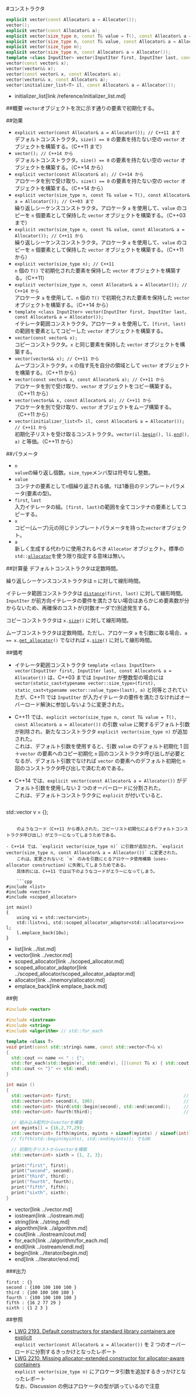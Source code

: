 #コンストラクタ
```cpp
explicit vector(const Allocator& a = Allocator());														// C++11 まで
vector();																								// C++14 から
explicit vector(const Allocator& a);																	// C++14 から
explicit vector(size_type n, const T& value = T(), const Allocator& a = Allocator());					// C++03 まで
explicit vector(size_type n, const T& value, const Allocator& a = Allocator());							// C++11 から
explicit vector(size_type n);																			// C++11
explicit vector(size_type n, const Allocator& a = Allocator());											// C++14 から
template <class InputIter> vector(InputIter first, InputIter last, const Allocator& a = Allocator());
vector(const vector& x);
vector(vector&& x);																						// C++11 から
vector(const vector& x, const Allocator& a);															// C++11 から
vector(vector&& x, const Allocator& a);																	// C++11 から
vector(initializer_list<T> il, const Allocator& a = Allocator());										// C++11 から
```
* initializer_list[link /reference/initializer_list.md]

##概要
`vector`オブジェクトを次に示す通りの要素で初期化する。

##効果

* `explicit vector(const Allocator& a = Allocator()); // C++11 まで`  
    デフォルトコンストラクタ。`size() == 0` の要素を持たない空の `vector` オブジェクトを構築する。（C++11 まで）
* `vector(); // C++14 から`  
    デフォルトコンストラクタ。`size() == 0` の要素を持たない空の `vector` オブジェクトを構築する。（C++14 から）
* `explicit vector(const Allocator& a); // C++14 から`  
    アロケータを別で受け取り、`size() == 0` の要素を持たない空の `vector` オブジェクトを構築する。（C++14 から）
* `explicit vector(size_type n, const T& value = T(), const Allocator& a = Allocator()); // C++03 まで`  
    繰り返しシーケンスコンストラクタ。アロケータ `a` を使用して、`value` のコピーを `n` 個要素として保持した `vector` オブジェクトを構築する。（C++03 まで）
* `explicit vector(size_type n, const T& value, const Allocator& a = Allocator()); // C++11 から`  
    繰り返しシーケンスコンストラクタ。アロケータ `a` を使用して、`value` のコピーを `n` 個要素として保持した `vector` オブジェクトを構築する。（C++11 から）
* `explicit vector(size_type n); // C++11`  
    `n` 個の `T()` で初期化された要素を保持した `vector` オブジェクトを構築する。（C++11）
* `explicit vector(size_type n, const Allocator& a = Allocator()); // C++14 から`  
    アロケータ `a` を使用して、`n` 個の `T()` で初期化された要素を保持した `vector` オブジェクトを構築する。（C++14 から）
* `template <class InputIter> vector(InputIter first, InputIter last, const Allocator& a = Allocator());`  
    イテレータ範囲コンストラクタ。アロケータ `a` を使用して、`[first, last)` の範囲を要素としてコピーした `vector` オブジェクトを構築する。
* `vector(const vector& x);`  
    コピーコンストラクタ。`x` と同じ要素を保持した `vector` オブジェクトを構築する。
* `vector(vector&& x); // C++11 から`  
    ムーブコンストラクタ。`x` の指す先を自分の領域として `vector` オブジェクトを構築する。（C++11 から）
* `vector(const vector& x, const Allocator& a); // C++11 から`  
    アロケータを別で受け取り、`vector` オブジェクトをコピー構築する。（C++11 から）
* `vector(vector&& x, const Allocator& a); // C++11 から`  
    アロケータを別で受け取り、`vector` オブジェクトをムーブ構築する。（C++11 から）
* `vector(initializer_list<T> il, const Allocator& a = Allocator()); // C++11 から`  
    初期化子リストを受け取るコンストラクタ。`vector(il.`[`begin`](../initializer_list/begin.md)`(), li.`[`end`](../initializer_list/end.md)`(), a)` と等価。（C++11 から）

##パラメータ
* `n`  
    `value`の繰り返し個数。`size_type`メンバ型は符号なし整数。
* `value`  
    コンテナの要素として`n`個繰り返される値。`T`は1番目のテンプレートパラメータ(要素の型)。
* `first`, `last`  
    入力イテレータの組。`[first, last)`の範囲を全てコンテナの要素としてコピーする。
* `x`  
    コピー(ムーブ)元の同じテンプレートパラメータを持った`vector`オブジェクト。
* `a`  
    新しく生成する代わりに使用されるべき `Allocator` オブジェクト。標準の `std::`[`allocator`](../memory/allocator.md)を使う限り指定する意味は無い。


##計算量
デフォルトコンストラクタは定数時間。

繰り返しシーケンスコンストラクタは `n` に対して線形時間。

イテレータ範囲コンストラクタは [`distance`](../iterator/distance.md)`(first, last)` に対して線形時間。`InputIter` が前方向イテレータの要件を満たさない場合はあらかじめ要素数が分からないため、再確保のコストが(対数オーダで)別途発生する。

コピーコンストラクタは `x.`[`size`](size.md)`()` に対して線形時間。

ムーブコンストラクタは定数時間。ただし、アロケータ `a` を引数に取る場合、`a == x.`[`get_allocator`](get_allocator.md)`()` でなければ `x.`[`size`](size.md)`()` に対して線形時間。


##備考
- イテレータ範囲コンストラクタ `template <class InputIter> vector(InputIter first, InputIter last, const Allocator& a = Allocator())` は、C++03 までは `InputIter` が整数型の場合には `vector(static_cast<typename vector::size_type>(first), static_cast<typename vector::value_type>(last), a)` と同等とされていたが、C++11 では `InputIter` が入力イテレータの要件を満たさなければオーバーロード解決に参加しないように変更された。
- C++11 では、`explicit vector(size_type n, const T& value = T(), const Allocator& a = Allocator())` の引数 `value` に関するデフォルト引数が削除され、新たなコンストラクタ `explicit vector(size_type n)` が追加された。  
	これは、デフォルト引数を使用すると、引数 `value` のデフォルト初期化 1 回＋`vector` の要素へのコピー初期化 `n` 回のコンストラクタ呼び出しが必要となるが、デフォルト引数でなければ `vector` の要素へのデフォルト初期化 `n` 回のコンストラクタ呼び出しで済むためである。

- C++14 では、`explicit vector(const Allocator& a = Allocator())` がデフォルト引数を使用しない 2 つのオーバーロードに分割された。  
	これは、デフォルトコンストラクタに `explicit` が付いていると、

	```cpp
std::vector<int> v = {};
```

	のようなコード（C++11 から導入された、コピーリスト初期化によるデフォルトコンストラクタ呼び出し）がエラーになってしまうためである。

- C++14 では、`explicit vector(size_type n)` に引数が追加され、`explicit vector(size_type n, const Allocator& a = Allocator())` に変更された。  
	これは、変更されないと `n` のみを引数にとるアロケータ使用構築（uses-allocator construction）に失敗してしまうためである。
	具体的には、C++11 では以下のようなコードがエラーになってしまう。

	```cpp
#include <list>
#include <vector>
#include <scoped_allocator>

int main()
{
	using vi = std::vector<int>;
	std::list<vi, std::scoped_allocator_adaptor<std::allocator<vi>>> l;
	l.emplace_back(10u);
}
```
* list[link ../list.md]
* vector[link ../vector.md]
* scoped_allocator[link ../scoped_allocator.md]
* scoped_allocator_adaptor[link ../scoped_allocator/scoped_allocator_adaptor.md]
* allocator[link ../memory/allocator.md]
* emplace_back[link emplace_back.md]


##例
```cpp
#include <vector>

#include <iostream>
#include <string>
#include <algorithm> // std::for_each

template <class T>
void print(const std::string& name, const std::vector<T>& v)
{
  std::cout << name << " : {";
  std::for_each(std::begin(v), std::end(v), [](const T& x) { std::cout << x << " "; });
  std::cout << "}" << std::endl;
}

int main ()
{
  std::vector<int> first;                               			// int型の空のvectorを構築
  std::vector<int> second(4, 100);                      			// 4個のint値からなるvectorを構築し、全ての値を100で初期化
  std::vector<int> third(std::begin(second), std::end(second));		// secondのイテレータ範囲からvectorを構築
  std::vector<int> fourth(third);                       			// thirdをコピー

  // 組み込み配列からvectorを構築
  int myints[] = {16,2,77,29};
  std::vector<int> fifth(myints, myints + sizeof(myints) / sizeof(int));
  // fifth(std::begin(myints), std::end(myints)); でもOK

  // 初期化子リストからvectorを構築
  std::vector<int> sixth = {1, 2, 3};

  print("first", first);
  print("second", second);
  print("third", third);
  print("fourth", fourth);
  print("fifth", fifth);
  print("sixth", sixth);
}
```
* vector[link ../vector.md]
* iostream[link ../iostream.md]
* string[link ../string.md]
* algorithm[link ../algorithm.md]
* cout[link ../iostream/cout.md]
* for_each[link ../algorithm/for_each.md]
* endl[link ../ostream/endl.md]
* begin[link ../iterator/begin.md]
* end[link ../iterator/end.md]

###出力
```
first : {}
second : {100 100 100 100 }
third : {100 100 100 100 }
fourth : {100 100 100 100 }
fifth : {16 2 77 29 }
sixth : {1 2 3 }
```


##参照
* [LWG 2193. Default constructors for standard library containers are explicit](http://cplusplus.github.io/LWG/lwg-defects.html#2193)  
	`explicit vector(const Allocator& a = Allocator())` を 2 つのオーバーロードに分割するきっかけとなったレポート
* [LWG 2210. Missing allocator-extended constructor for allocator-aware containers](http://cplusplus.github.io/LWG/lwg-defects.html#2210)  
	`explicit vector(size_type n)` にアロケータ引数を追加するきっかけとなったレポート  
	なお、Discussion の例はアロケータの型が誤っているので注意
